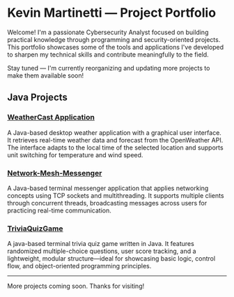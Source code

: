 # Kevin Martinetti — Project Portfolio

Welcome! I'm a passionate Cybersecurity Analyst focused on building practical knowledge through programming and security-oriented projects. This portfolio showcases some of the tools and applications I've developed to sharpen my technical skills and contribute meaningfully to the field.

Stay tuned — I'm currently reorganizing and updating more projects to make them available soon!

## Java Projects

### [WeatherCast Application](https://github.com/KevinMartinetti/WeatherCast)
A Java-based desktop weather application with a graphical user interface. It retrieves real-time weather data and forecast from the OpenWeather API. The interface adapts to the local time of the selected location and supports unit switching for temperature and wind speed.

### [Network-Mesh-Messenger](https://github.com/KevinMartinetti/network-mesh-messenger)
A Java-based terminal messenger application that applies networking concepts using TCP sockets and multithreading. It supports multiple clients through concurrent threads, broadcasting messages across users for practicing real-time communication.

### [TriviaQuizGame](https://github.com/KevinMartinetti/TriviaQuizGame)
A java-based terminal trivia quiz game written in Java. It features randomized multiple-choice questions, user score tracking, and a lightweight, modular structure—ideal for showcasing basic logic, control flow, and object-oriented programming principles.

---

More projects coming soon. Thanks for visiting!
